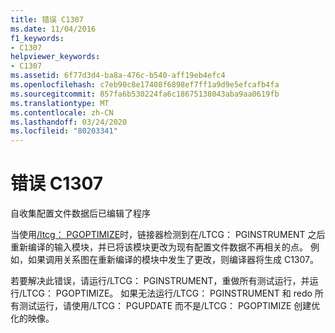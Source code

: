 ```yaml
---
title: 错误 C1307
ms.date: 11/04/2016
f1_keywords:
- C1307
helpviewer_keywords:
- C1307
ms.assetid: 6f77d3d4-ba8a-476c-b540-aff19eb4efc4
ms.openlocfilehash: c7eb90c8e17408f6898ef7ff1a9d9e5efcafb4fa
ms.sourcegitcommit: 857fa6b530224fa6c18675138043aba9aa0619fb
ms.translationtype: MT
ms.contentlocale: zh-CN
ms.lasthandoff: 03/24/2020
ms.locfileid: "80203341"
---
```

# <a name="fatal-error-c1307"></a>错误 C1307

自收集配置文件数据后已编辑了程序

当使用[/ltcg： PGOPTIMIZE](../../build/reference/ltcg-link-time-code-generation.md)时，链接器检测到在/LTCG： PGINSTRUMENT 之后重新编译的输入模块，并已将该模块更改为现有配置文件数据不再相关的点。 例如，如果调用关系图在重新编译的模块中发生了更改，则编译器将生成 C1307。

若要解决此错误，请运行/LTCG： PGINSTRUMENT，重做所有测试运行，并运行/LTCG： PGOPTIMIZE。 如果无法运行/LTCG： PGINSTRUMENT 和 redo 所有测试运行，请使用/LTCG： PGUPDATE 而不是/LTCG： PGOPTIMIZE 创建优化的映像。
